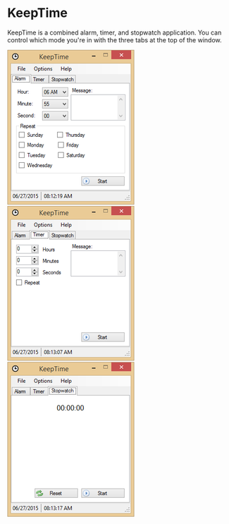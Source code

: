 # KeepTime
KeepTime is a combined alarm, timer, and stopwatch application. You can control which mode you're in with the three tabs at the top of the window.

![Alarm View](./screenshots/1.png)
![Timer View](./screenshots/2.png)
![Stopwatch View](./screenshots/3.png)
